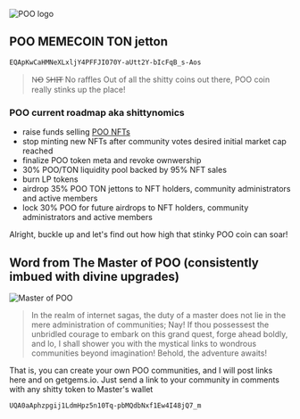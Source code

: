 ![POO logo](https://poomeme.github.io/coin/logo/256.png)

## POO MEMECOIN TON jetton
```
EQApKwCaHMNeXLxljY4PFFJI070Y-aUtt2Y-bIcFqB_s-Aos
```
> N̶O̶ S̶H̶I̶T̶ No raffles
Out of all the shitty coins out there, POO coin really stinks up the place!

### POO current roadmap aka shittynomics
 - raise funds selling [POO NFTs](https://getgems.io/collection/EQAgkh1JcNpbnLSs9GgGLaWW5qKt81oVZbDSte4rPZGNUam5)
 - stop minting new NFTs after community votes desired initial market cap reached
 - finalize POO token meta and revoke ownwership
 - 30% POO/TON liquidity pool backed by 95% NFT sales
 - burn LP tokens
 - airdrop 35% POO TON jettons to NFT holders, community administrators and active members
 - lock 30% POO for future airdrops to NFT holders, community administrators and active members


Alright, buckle up and let's find out how high that stinky POO coin can soar!

## Word from The Master of POO (consistently imbued with divine upgrades)
![Master of POO](https://poomeme.github.io/coin/logo/master256.png)
> In the realm of internet sagas, the duty of a master does not lie in the mere administration of communities; Nay! If thou possessest the unbridled courage to embark on this grand quest, forge ahead boldly, and lo, I shall shower you with the mystical links to wondrous communities beyond imagination! Behold, the adventure awaits!

That is, you can create your own POO communities, and I will post links here and on getgems.io. Just send a link to your community in comments with any shitty token to Master's wallet
```
UQA0aAphzpgij1LdmHpz5n10Tq-pbMQdbNxf1Ew4I48jQ7_m
```
